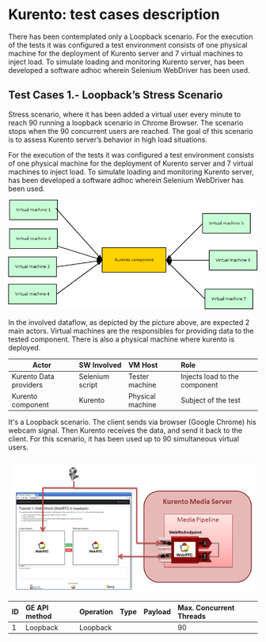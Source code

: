 # Kurento: test cases description #

There has been contemplated only a Loopback scenario. For the execution of the tests it was configured a test environment consists of one physical machine for the deployment of Kurento server and 7 virtual machines to inject load. To simulate loading and monitoring Kurento server, has been developed a software adhoc wherein Selenium WebDriver has been used.

## Test Cases 1.- Loopback’s Stress Scenario ##

Stress scenario, where it has been added a virtual user every minute to reach 90 running a loopback scenario in Chrome Browser. The scenario stops when the 90 concurrent users are reached. The goal of this scenario is to assess Kurento server’s behavior in high load situations.

For the execution of the tests it was configured a test environment consists of one physical machine for the deployment of Kurento server and 7 virtual machines to inject load. To simulate loading and monitoring Kurento server, has been developed a software adhoc wherein Selenium WebDriver has been used.

![Actores Kurento ](./actores.png)

In the involved dataflow, as depicted by the picture above, are expected 2 main actors. Virtual machines are the responsibles for providing data to the tested component.
There is also a physical machine where kurento is deployed.

| Actor | SW Involved | VM Host | Role |
|-------|:------------|:--------|:-----|
| Kurento Data providers | Selenium script | Tester machine | Injects load to the component |
| Kurento component | Kurento | Physical machine | Subject of the test |

It's a Loopback scenario. The client sends via browser (Google Chrome) his webcam signal. Then Kurento receives the data, and send it back to the client. For this scenario, it has been used up to 90 simultaneous virtual users.

![funcionamiento Kurento ](./kurento.png)

|ID	| GE API method	| Operation	| Type	| Payload	| Max. Concurrent Threads |
|---|:--------------|:----------|:------|:----------|:------------------------|
| 1 |	Loopback |  Loopback	| 	|   | 90 |
